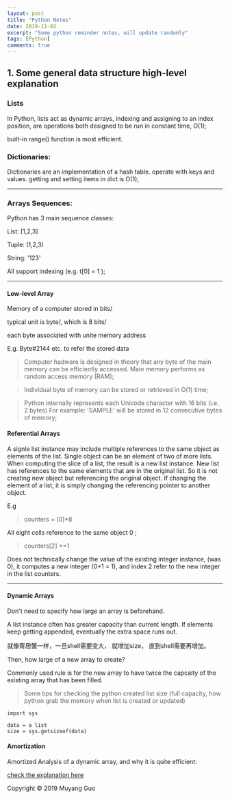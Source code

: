 ```yaml
---
layout: post
title: "Python Notes"
date: 2019-11-02
excerpt: "Some python reminder notes, will update randomly"
tags: [Python]
comments: true
---
```

## 1. Some general data structure high-level explanation

### Lists

In Python, lists act as dynamic arrays, indexing and assigning to an index position, are operations both designed to be run in constant time, O(1);

built-in range() function is most efficient. 


### Dictionaries:

Dictionaries are an implementation of a hash table. operate with keys and values. getting and setting items in dict is O(1);

---

### Arrays Sequences:

Python has 3 main sequence classes:

List: [1,2,3]

Tuple: (1,2,3)

String: '123'

All support indexing (e.g. t[0] = 1 );

---

#### Low-level Array

Memory of a computer stored in bits/

typical unit is byte/, which is 8 bits/

each byte associated with unite memory address

E.g. Byte#2144 etc. to refer the stored data

> Computer hadware is designed in theory that any byte of the main memory can be efficiently accessed. Main memory performs as random access memory (RAM); 

> Individual byte of memory can be stored or retrieved in O(1) time;

> Python internally represents each Unicode character with 16 bits (i.e. 2 bytes)
    For example: 'SAMPLE' will be stored in 12 consecutive bytes of memory;

#### Referential Arrays 

A signle list instance may include multiple references to the same object as elements of the list. Single object can be an element of two of more lists. When computing the slice of a list, the result is a new list instance. New list has references to the same elements that are in the original list. So it is not creating new object but referencing the original object.
If changing the element of a list, it is simply changing the referencing pointer to another object. 

E.g 

> counters = [0]*8 

All eight cells reference to the same object 0 ;

> counters[2] +=1

Does not technically change the value of the existing integer instance, (was 0), it computes a new integer (0+1 = 1), and index 2 refer to the new integer in the list counters. 

---

#### Dynamic Arrays

Don't need to specify how large an array is beforehand. 

A list instance often has greater capacity than current length. If elements keep getting appended, eventually the extra space runs out. 

就像寄居蟹一样，一旦shell需要变大， 就增加size， 直到shell需要再增加。

Then, how large of a new array to create?

Commonly used rule is for the new array to have twice the capcaity of the existing array that has been filled. 


> Some tips for checking the python created list size (full capacity, how python grab the memory when list is created or updated)

```
import sys

data = a list 
size = sys.getsizeof(data)

```


#### Amortization 

Amortized Analysis of a dynamic array, and why it is quite efficient: 

[check the explanation here](http://www.cs.cmu.edu/afs/cs/academic/class/15451-s10/www/lectures/lect0203.pdf)

<div class="footer">
        Copyright &copy 2019 Muyang Guo
</div>



